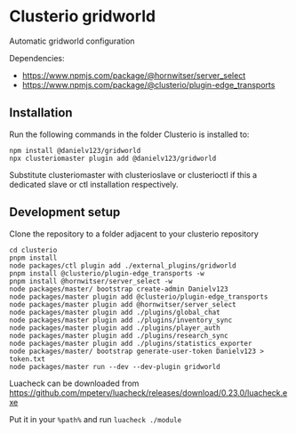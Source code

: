 # Clusterio gridworld

Automatic gridworld configuration

Dependencies:

* https://www.npmjs.com/package/@hornwitser/server_select
* https://www.npmjs.com/package/@clusterio/plugin-edge_transports

## Installation

Run the following commands in the folder Clusterio is installed to:

    npm install @danielv123/gridworld
    npx clusteriomaster plugin add @danielv123/gridworld

Substitute clusteriomaster with clusterioslave or clusterioctl if this a dedicated slave or ctl installation respectively.

## Development setup

Clone the repository to a folder adjacent to your clusterio repository

    cd clusterio
    pnpm install
    node packages/ctl plugin add ./external_plugins/gridworld
    pnpm install @clusterio/plugin-edge_transports -w
    pnpm install @hornwitser/server_select -w
    node packages/master/ bootstrap create-admin Danielv123
    node packages/master plugin add @clusterio/plugin-edge_transports
    node packages/master plugin add @hornwitser/server_select
    node packages/master plugin add ./plugins/global_chat
    node packages/master plugin add ./plugins/inventory_sync
    node packages/master plugin add ./plugins/player_auth
    node packages/master plugin add ./plugins/research_sync
    node packages/master plugin add ./plugins/statistics_exporter
    node packages/master/ bootstrap generate-user-token Danielv123 > token.txt
    node packages/master run --dev --dev-plugin gridworld

Luacheck can be downloaded from https://github.com/mpeterv/luacheck/releases/download/0.23.0/luacheck.exe

Put it in your `%path%` and run `luacheck ./module`
